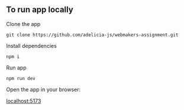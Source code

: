 ## To run app locally

Clone the app
    
    git clone https://github.com/adelicia-js/webmakers-assignment.git

Install dependencies

    npm i

Run app

    npm run dev

Open the app in your browser:

[localhost:5173](http://localhost:5173/)